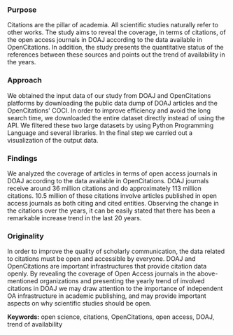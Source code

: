 ### Purpose
Citations are the pillar of academia. All scientific studies naturally refer to other works. The study aims to reveal the coverage, in terms of citations, of the open access journals in DOAJ according to the data available in OpenCitations. In addition, the study presents the quantitative status of the references between these sources and points out the trend of availability in the years.


### Approach
We obtained the input data of our study from DOAJ and OpenCitations platforms by downloading the public data dump of DOAJ articles and the OpenCitations' COCI. In order to improve efficiency and avoid the long search time, we downloaded the entire dataset directly instead of using the API. We filtered these two large datasets by using Python Programming Language and several libraries. In the final step we carried out a visualization of the output data.


### Findings
We analyzed the coverage of articles in terms of open access journals in DOAJ according to the data available in OpenCitations. DOAJ journals receive around 36 million citations and do approximately 113 million citations. 10.5 million of these citations involve articles published in open access journals as both citing and cited entities. Observing the change in the citations over the years, it can be easily stated that there has been a remarkable increase trend in the last 20 years. 


### Originality
In order to improve the quality of scholarly communication, the data related to citations must be open and accessible by everyone. DOAJ and OpenCitations are important infrastructures that provide citation data openly. By revealing the coverage of Open Access journals in the above-mentioned organizations and presenting the yearly trend of involved citations in DOAJ we may draw attention to the importance of independent OA infrastructure in academic publishing, and may provide important aspects on why scientific studies should be open.


**Keywords:** open science, citations, OpenCitations, open access, DOAJ, trend of availability

